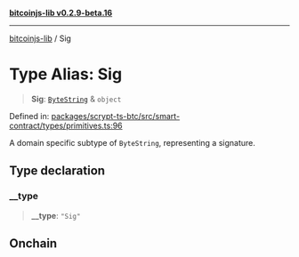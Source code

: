 [**bitcoinjs-lib v0.2.9-beta.16**](../README.md)

***

[bitcoinjs-lib](../README.md) / Sig

# Type Alias: Sig

> **Sig**: [`ByteString`](ByteString.md) & `object`

Defined in: [packages/scrypt-ts-btc/src/smart-contract/types/primitives.ts:96](https://github.com/sCrypt-Inc/scrypt-btc-mono/blob/7d2760b2d3565565fcb011792878d3764e0701be/packages/scrypt-ts-btc/src/smart-contract/types/primitives.ts#L96)

A domain specific subtype of `ByteString`, representing a signature.

## Type declaration

### \_\_type

> **\_\_type**: `"Sig"`

## Onchain

